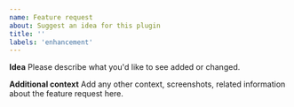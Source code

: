 ```yaml
---
name: Feature request
about: Suggest an idea for this plugin
title: ''
labels: 'enhancement'
---
```


**Idea**
Please describe what you'd like to see added or changed.

**Additional context**
Add any other context, screenshots, related information about the feature request here.
